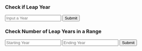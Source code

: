 <br>
<script>
function numberOfLeapYears(year1, year2) {

    result = document.getElementById("numberOfLeapYearsResult");

    fetch('https://music.nighthawkcodingsociety.tk/api/calendar/numberOfLeapYears/' + year1 + "-" + year2)
    .then(response => response.json())
    .then(data => {

        console.log(data);

        result.innerHTML = "Leap Years between " + year1 + "and " + year2 + ": " + data.numberOfLeapYears;

    })
}

function getYear1(){
    let inputYear1 = document.getElementById("inputYear1").value;
    return inputYear1;
}

function getYear2(){
    let inputYear2 = document.getElementById("inputYear2").value;
    return inputYear2;
}

function getYear(){
    let inputYear = document.getElementById("inputYear").value;
    return inputYear;
}


function isLeapYear(year) {
    let year = document.getElementById("inputYear").value;
    result = document.getElementById("isLeapYearResult");

    fetch('https://music.nighthawkcodingsociety.tk/api/calendar/isLeapYear/' + year)
    .then(response => response.json())
    .then(data => {

        console.log(data);
        document.getElementById(
          "isLeapYearResult"
        ).innerHTML = `${data.isLeapYear}`;
    
        result.innerHTML = "Is " + year + " a leap year: " + data.isLeapYear;

    })
}

</script>

### Check if Leap Year
<input id="inputYear" placeholder="Input a Year">
<button onclick="isLeapYear()">Submit</button>
<p id="isLeapYearResult"></p>

### Check Number of Leap Years in a Range
<input id="inputYear1" placeholder="Starting Year">
    <input id="inputYear2" placeholder="Ending Year">
    <button onclick="numberOfLeapYears(getYear1(), getYear2())">Submit</button>
<p id="numberOfLeapYearsResult"></p>
